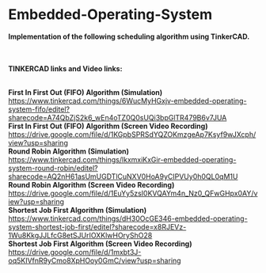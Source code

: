 # Embedded-Operating-System
**Implementation of the following scheduling algorithm using TinkerCAD.**

<br/><br/>**TINKERCAD links and Video links:**

<br/>**First In First Out (FIFO) Algorithm (Simulation)** https://www.tinkercad.com/things/6WucMyHGxjv-embedded-operating-system-fifo/editel?sharecode=A74QbZjS2k6_wEn4oTZ0Q0sUQi3bpGlTR479B6v7JUA
<br/>**First In First Out (FIFO) Algorithm (Screen Video Recording)**  https://drive.google.com/file/d/1KGpbSPRSdYQZOKmzgeAp7Ksyf9wJXcph/view?usp=sharing
<br/>**Round Robin Algorithm (Simulation)** https://www.tinkercad.com/things/lkxmxiKxGir-embedded-operating-system-round-robin/editel?sharecode=AQ2nH61asUmUGDTlCuNXV0HoA9yCIPVUy0h0QL0qM1U
<br/>**Round Robin Algorithm (Screen Video Recording)** https://drive.google.com/file/d/1EuYy5zsI0KVQAYm4n_Nz0_QFwGHpx0AY/view?usp=sharing
<br/>**Shortest Job First Algorithm (Simulation)** https://www.tinkercad.com/things/dH30OcGE346-embedded-operating-system-shortest-job-first/editel?sharecode=x8RJEVz-1Wu8KkgJJLfcG8etSJUrIOXKlwHOryShO28
<br/>**Shortest Job First Algorithm (Screen Video Recording)** https://drive.google.com/file/d/1mxbt3J-oq5KIVfnR9yCmo8XpHOoy0GmC/view?usp=sharing
